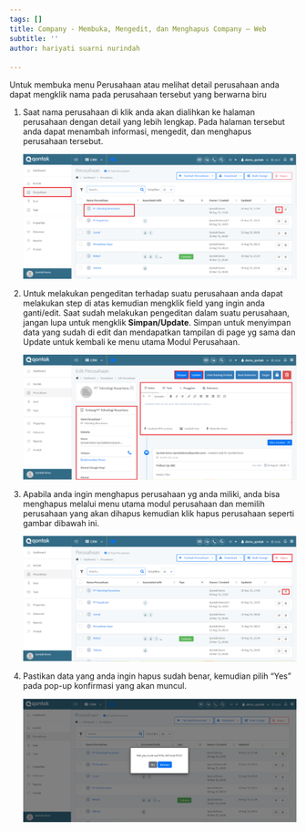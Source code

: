 ```yaml
---
tags: []
title: Company - Membuka, Mengedit, dan Menghapus Company – Web
subtitle: ''
author: hariyati suarni nurindah

---
```

Untuk membuka menu Perusahaan atau melihat detail perusahaan anda dapat mengklik nama pada perusahaan tersebut yang berwarna biru

1. Saat nama perusahaan di klik anda akan dialihkan ke halaman perusahaan dengan detail yang lebih lengkap. Pada halaman tersebut anda dapat menambah informasi, mengedit, dan menghapus perusahaan tersebut.

   ![](/uploads/companyedit1.PNG)
2. Untuk melakukan pengeditan terhadap suatu perusahaan anda dapat melakukan step di atas kemudian mengklik field yang ingin anda ganti/edit. Saat sudah melakukan pengeditan dalam suatu perusahaan, jangan lupa untuk mengklik **Simpan/Update**. Simpan untuk menyimpan data yang sudah di edit dan mendapatkan tampilan di page yg sama dan Update untuk kembali ke menu utama Modul Perusahaan.

   ![](/uploads/companyedit2.PNG)
3. Apabila anda ingin menghapus perusahaan yg anda miliki, anda bisa menghapus melalui menu utama modul perusahaan dan memilih perusahaan yang akan dihapus kemudian klik hapus perusahaan seperti gambar dibawah ini.

   ![](/uploads/companyedit3.PNG)
4. Pastikan data yang anda ingin hapus sudah benar, kemudian pilih “Yes” pada pop-up konfirmasi yang akan muncul.

   ![](/uploads/companyedit4.PNG)